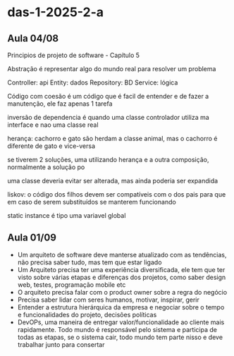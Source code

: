 # das-1-2025-2-a

## Aula 04/08

Principios de projeto de software - Capítulo 5

Abstração é representar algo do mundo real para resolver um problema

Controller: api
Entity: dados
Repository: BD
Service: lógica

Código com coesão é um código que é facil de entender e de fazer a manutenção, ele faz apenas 1 tarefa

inversão de dependencia é quando uma classe controlador utiliza ma interface e nao uma classe real

herança: cachorro e gato são herdam a classe animal, mas o cachorro é diferente de gato e vice-versa

se tiverem 2 soluções, uma utilizando herança e a outra composição, normalmente a solução po

uma classe deveria evitar ser alterada, mas ainda poderia ser expandida

liskov: o código dos filhos devem ser compatíveis com o dos pais para que em caso de serem substituídos se manterem funcionando

static instance é tipo uma variavel global

## Aula 01/09
- Um arquiteto de software deve manterse atualizado com as tendências, não precisa saber tudo, mas tem que estar ligado
- Um Arquiteto precisa ter uma experiência diversificada, ele tem que ter visto sobre várias etapas e diferenças dos projetos, como saber design web, testes, programação mobile etc
- O arquiteto precisa falar com o product owner sobre a regra do negócio
- Precisa saber lidar com seres humanos, motivar, inspirar, gerir
- Entender a estrutura hierárquica da empresa e negociar sobre o tempo e funcionalidades do projeto, decisões políticas
- DevOPs, uma maneira de entregar valor/funcionalidade ao cliente mais rapidamente. Todo mundo é responsável pelo sistema e participa de todas as etapas, se o sistema cair, todo mundo tem parte nisso e deve trabalhar junto para consertar